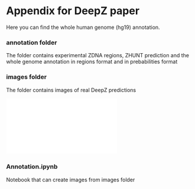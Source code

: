 # Appendix for DeepZ paper

Here you can find the whole human genome (hg19) annotation.

### annotation folder

The folder contains experimental ZDNA regions, ZHUNT prediction and the whole genome annotation in regions format and in prebabilities format

### images folder

The folder contains images of real DeepZ predictions

![](images/chr11_118305000-118310000.pdf)

### Annotation.ipynb

Notebook that can create images from images folder
